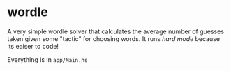 # wordle

A very simple wordle solver that calculates the average number of guesses taken given some "tactic" for choosing words. It runs *hard mode* because its eaiser to code!

Everything is in `app/Main.hs`

